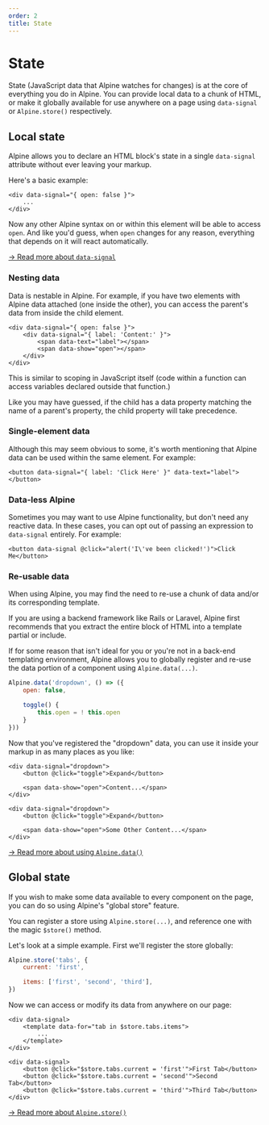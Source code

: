 ```yaml
---
order: 2
title: State
---
```


# State

State (JavaScript data that Alpine watches for changes) is at the core of everything you do in Alpine. You can provide local data to a chunk of HTML, or make it globally available for use anywhere on a page using `data-signal` or `Alpine.store()` respectively.

<a name="local-state-data-signal"></a>
## Local state

Alpine allows you to declare an HTML block's state in a single `data-signal` attribute without ever leaving your markup.

Here's a basic example:

```alpine
<div data-signal="{ open: false }">
    ...
</div>
```

Now any other Alpine syntax on or within this element will be able to access `open`. And like you'd guess, when `open` changes for any reason, everything that depends on it will react automatically.

[→ Read more about `data-signal`](/directives/data)

<a name="nesting-data"></a>
### Nesting data

Data is nestable in Alpine. For example, if you have two elements with Alpine data attached (one inside the other), you can access the parent's data from inside the child element.

```alpine
<div data-signal="{ open: false }">
    <div data-signal="{ label: 'Content:' }">
        <span data-text="label"></span>
        <span data-show="open"></span>
    </div>
</div>
```

This is similar to scoping in JavaScript itself (code within a function can access variables declared outside that function.)

Like you may have guessed, if the child has a data property matching the name of a parent's property, the child property will take precedence.

<a name="single-element-data"></a>
### Single-element data

Although this may seem obvious to some, it's worth mentioning that Alpine data can be used within the same element. For example:

```alpine
<button data-signal="{ label: 'Click Here' }" data-text="label"></button>
```

<a name="data-less-alpine"></a>
### Data-less Alpine

Sometimes you may want to use Alpine functionality, but don't need any reactive data. In these cases, you can opt out of passing an expression to `data-signal` entirely. For example:

```alpine
<button data-signal @click="alert('I\'ve been clicked!')">Click Me</button>
```

<a name="re-usable-data"></a>
### Re-usable data

When using Alpine, you may find the need to re-use a chunk of data and/or its corresponding template.

If you are using a backend framework like Rails or Laravel, Alpine first recommends that you extract the entire block of HTML into a template partial or include.

If for some reason that isn't ideal for you or you're not in a back-end templating environment, Alpine allows you to globally register and re-use the data portion of a component using `Alpine.data(...)`.

```js
Alpine.data('dropdown', () => ({
    open: false,

    toggle() {
        this.open = ! this.open
    }
}))
```

Now that you've registered the "dropdown" data, you can use it inside your markup in as many places as you like:

```alpine
<div data-signal="dropdown">
    <button @click="toggle">Expand</button>

    <span data-show="open">Content...</span>
</div>

<div data-signal="dropdown">
    <button @click="toggle">Expand</button>

    <span data-show="open">Some Other Content...</span>
</div>
```

[→ Read more about using `Alpine.data()`](/globals/alpine-data)

<a name="global-state"></a>
## Global state

If you wish to make some data available to every component on the page, you can do so using Alpine's "global store" feature.

You can register a store using `Alpine.store(...)`, and reference one with the magic `$store()` method.

Let's look at a simple example. First we'll register the store globally:

```js
Alpine.store('tabs', {
    current: 'first',

    items: ['first', 'second', 'third'],
})
```

Now we can access or modify its data from anywhere on our page:

```alpine
<div data-signal>
    <template data-for="tab in $store.tabs.items">
        ...
    </template>
</div>

<div data-signal>
    <button @click="$store.tabs.current = 'first'">First Tab</button>
    <button @click="$store.tabs.current = 'second'">Second Tab</button>
    <button @click="$store.tabs.current = 'third'">Third Tab</button>
</div>
```

[→ Read more about `Alpine.store()`](/globals/alpine-store)
